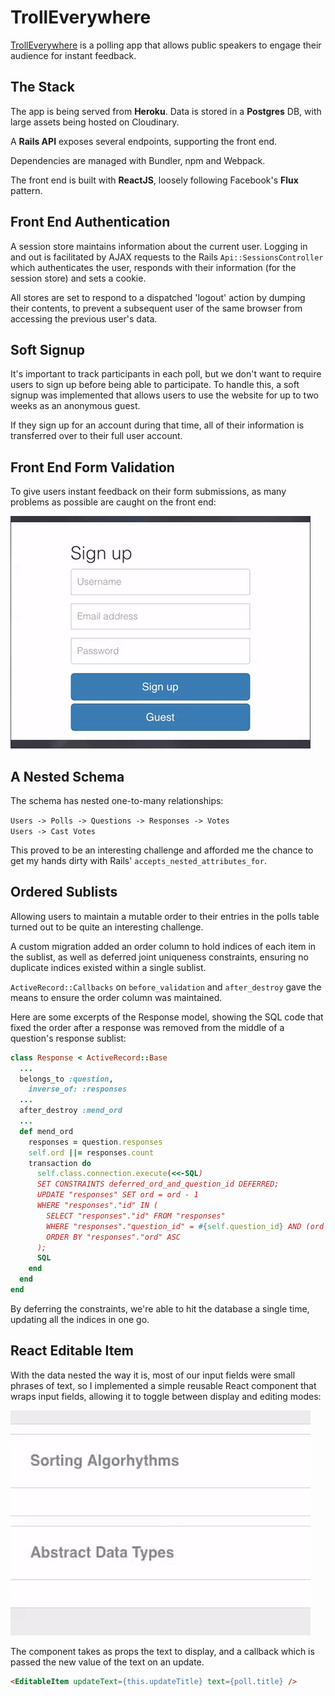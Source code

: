 # TrollEverywhere

[TrollEverywhere][heroku] is a polling app that allows public speakers to engage their audience for instant feedback.

[heroku]: https://trolleverywhere.com/

## The Stack

The app is being served from **Heroku**. Data is stored in a **Postgres** DB, with large assets being hosted on Cloudinary.

A **Rails API** exposes several endpoints, supporting the front end.

Dependencies are managed with Bundler, npm and Webpack.

The front end is built with **ReactJS**, loosely following Facebook's **Flux** pattern.

## Front End Authentication

A session store maintains information about the current user. Logging in and out is facilitated by AJAX requests to the Rails `Api::SessionsController` which authenticates the user, responds with their information (for the session store) and sets a cookie.

All stores are set to respond to a dispatched 'logout' action by dumping their contents, to prevent a subsequent user of the same browser from accessing the previous user's data.

## Soft Signup

It's important to track participants in each poll, but we don't want to require users to sign up before being able to participate. To handle this, a soft signup was implemented that allows users to use the website for up to two weeks as an anonymous guest.

If they sign up for an account during that time, all of their information is transferred over to their full user account.

## Front End Form Validation

To give users instant feedback on their form submissions, as many problems as possible are caught on the front end:

![editable item](./docs/signup_validation.gif)

## A Nested Schema

The schema has nested one-to-many relationships:

`Users -> Polls -> Questions -> Responses -> Votes`  
`Users -> Cast Votes`

This proved to be an interesting challenge and afforded me the chance to get my hands dirty with Rails' `accepts_nested_attributes_for`.

## Ordered Sublists

Allowing users to maintain a mutable order to their entries in the polls table turned out to be quite an interesting challenge.

A custom migration added an order column to hold indices of each item in the sublist, as well as deferred joint uniqueness constraints, ensuring no duplicate indices existed within a single sublist.

`ActiveRecord::Callbacks` on `before_validation` and `after_destroy` gave the means to ensure the order column was maintained.

Here are some excerpts of the Response model, showing the SQL code that fixed the order after a response was removed from the middle of a question's response sublist:

```ruby
class Response < ActiveRecord::Base
  ...
  belongs_to :question,
    inverse_of: :responses
  ...
  after_destroy :mend_ord
  ...
  def mend_ord
    responses = question.responses
    self.ord ||= responses.count
    transaction do
      self.class.connection.execute(<<-SQL)
      SET CONSTRAINTS deferred_ord_and_question_id DEFERRED;
      UPDATE "responses" SET ord = ord - 1
      WHERE "responses"."id" IN (
        SELECT "responses"."id" FROM "responses"
        WHERE "responses"."question_id" = #{self.question_id} AND (ord > #{self.ord})
        ORDER BY "responses"."ord" ASC
      );
      SQL
    end
  end
end
```

By deferring the constraints, we're able to hit the database a single time, updating all the indices in one go.

## React Editable Item

With the data nested the way it is, most of our input fields were small phrases of text, so I implemented a simple reusable React component that wraps input fields, allowing it to toggle between display and editing modes:

![editable item](./docs/editable_item.gif)

The component takes as props the text to display, and a callback which is passed the new value of the text on an update.

```html
<EditableItem updateText={this.updateTitle} text={poll.title} />
```
